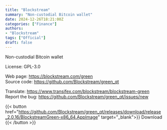 ```yaml
---
title: "Blockstream"
summary: "Non-custodial Bitcoin wallet"
date: 2024-12-26T18:21:00Z
categories: ["Finance"]
authors:
- "Blockstream"
tags: ["Official"]
draft: false
---
```


Non-custodial Bitcoin wallet

License: GPL-3.0

Web page: <https://blockstream.com/green>  
Source code: <https://github.com/Blockstream/green_qt>

Translate: <https://www.transifex.com/blockstream/blockstream-green>  
Report the bug: <https://github.com/Blockstream/green_qt/issues/new>  

{{< button href="https://github.com/Blockstream/green_qt/releases/download/release_2.0.16/BlockstreamGreen-x86_64.AppImage" target="_blank">}}
Download
{{< /button >}}